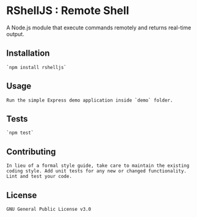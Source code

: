 RShellJS : Remote Shell
========

A Node.js module that execute commands remotely and returns real-time output.

## Installation

	`npm install rshelljs`

## Usage

	Run the simple Express demo application inside `demo` folder.

## Tests

	`npm test`

## Contributing

	In lieu of a formal style guide, take care to maintain the existing coding style. Add unit tests for any new or changed functionality. Lint and test your code.

## License
	GNU General Public License v3.0
